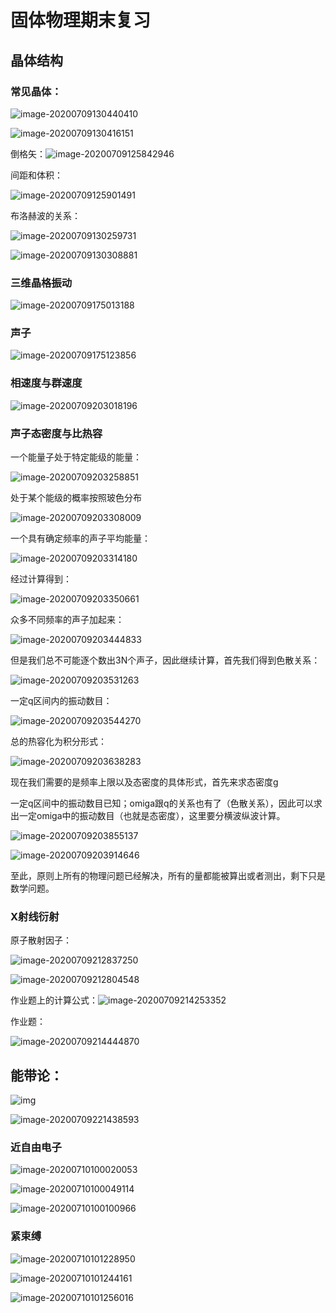 # 固体物理期末复习

## 晶体结构

### 常见晶体：

![image-20200709130440410](C:\Users\QQ\AppData\Roaming\Typora\typora-user-images\image-20200709130440410.png)

![image-20200709130416151](C:\Users\QQ\AppData\Roaming\Typora\typora-user-images\image-20200709130416151.png)

倒格矢：![image-20200709125842946](C:\Users\QQ\AppData\Roaming\Typora\typora-user-images\image-20200709125842946.png)

间距和体积：

![image-20200709125901491](C:\Users\QQ\AppData\Roaming\Typora\typora-user-images\image-20200709125901491.png)

布洛赫波的关系：

![image-20200709130259731](C:\Users\QQ\AppData\Roaming\Typora\typora-user-images\image-20200709130259731.png)

![image-20200709130308881](C:\Users\QQ\AppData\Roaming\Typora\typora-user-images\image-20200709130308881.png)

### 三维晶格振动

![image-20200709175013188](C:\Users\QQ\AppData\Roaming\Typora\typora-user-images\image-20200709175013188.png)

### 声子

![image-20200709175123856](C:\Users\QQ\AppData\Roaming\Typora\typora-user-images\image-20200709175123856.png)

### 相速度与群速度

![image-20200709203018196](C:\Users\QQ\AppData\Roaming\Typora\typora-user-images\image-20200709203018196.png)

### 声子态密度与比热容

一个能量子处于特定能级的能量：

![image-20200709203258851](C:\Users\QQ\AppData\Roaming\Typora\typora-user-images\image-20200709203258851.png)

处于某个能级的概率按照玻色分布

![image-20200709203308009](C:\Users\QQ\AppData\Roaming\Typora\typora-user-images\image-20200709203308009.png)

一个具有确定频率的声子平均能量：

![image-20200709203314180](C:\Users\QQ\AppData\Roaming\Typora\typora-user-images\image-20200709203314180.png)

经过计算得到：

![image-20200709203350661](C:\Users\QQ\AppData\Roaming\Typora\typora-user-images\image-20200709203350661.png)

众多不同频率的声子加起来：

![image-20200709203444833](C:\Users\QQ\AppData\Roaming\Typora\typora-user-images\image-20200709203444833.png)

但是我们总不可能逐个数出3N个声子，因此继续计算，首先我们得到色散关系：

![image-20200709203531263](C:\Users\QQ\AppData\Roaming\Typora\typora-user-images\image-20200709203531263.png)

一定q区间内的振动数目：

![image-20200709203544270](C:\Users\QQ\AppData\Roaming\Typora\typora-user-images\image-20200709203544270.png)

总的热容化为积分形式：

![image-20200709203638283](C:\Users\QQ\AppData\Roaming\Typora\typora-user-images\image-20200709203638283.png)

现在我们需要的是频率上限以及态密度的具体形式，首先来求态密度g

一定q区间中的振动数目已知；omiga跟q的关系也有了（色散关系），因此可以求出一定omiga中的振动数目（也就是态密度），这里要分横波纵波计算。

![image-20200709203855137](C:\Users\QQ\AppData\Roaming\Typora\typora-user-images\image-20200709203855137.png)

![image-20200709203914646](C:\Users\QQ\AppData\Roaming\Typora\typora-user-images\image-20200709203914646.png)

至此，原则上所有的物理问题已经解决，所有的量都能被算出或者测出，剩下只是数学问题。

### X射线衍射

原子散射因子：

![image-20200709212837250](C:\Users\QQ\AppData\Roaming\Typora\typora-user-images\image-20200709212837250.png)

![image-20200709212804548](C:\Users\QQ\AppData\Roaming\Typora\typora-user-images\image-20200709212804548.png)

作业题上的计算公式：![image-20200709214253352](C:\Users\QQ\AppData\Roaming\Typora\typora-user-images\image-20200709214253352.png)

作业题：

![image-20200709214444870](C:\Users\QQ\AppData\Roaming\Typora\typora-user-images\image-20200709214444870.png)

## 能带论：

![img](https://p.ananas.chaoxing.com/star3/origin/c78d38f28c522a302c59635d953f7c50.png)

![image-20200709221438593](C:\Users\QQ\AppData\Roaming\Typora\typora-user-images\image-20200709221438593.png)

### 近自由电子

![image-20200710100020053](C:\Users\QQ\AppData\Roaming\Typora\typora-user-images\image-20200710100020053.png)

![image-20200710100049114](C:\Users\QQ\AppData\Roaming\Typora\typora-user-images\image-20200710100049114.png)

![image-20200710100100966](https://gitee.com/wei_hong_liang/My_Picture_Bed/raw/master/20200710100327.png)

### 紧束缚

![image-20200710101228950](C:\Users\QQ\AppData\Roaming\Typora\typora-user-images\image-20200710101228950.png)

![image-20200710101244161](C:\Users\QQ\AppData\Roaming\Typora\typora-user-images\image-20200710101244161.png)

![image-20200710101256016](C:\Users\QQ\AppData\Roaming\Typora\typora-user-images\image-20200710101256016.png)

